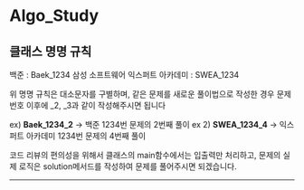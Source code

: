 # Algo_Study

## 클래스 명명 규칙
백준 : Baek_1234
삼성 소프트웨어 익스퍼트 아카데미 : SWEA_1234

위 명명 규칙은 대소문자를 구별하며, 같은 문제를 새로운 풀이법으로 작성한 경우
문제번호 이후에 _2, _3과 같이 작성해주시면 됩니다 

ex) **Baek_1234_2** -> 백준 1234번 문제의 2번째 풀이
ex 2) **SWEA_1234_4** -> 익스퍼트 아카데미 1234번 문제의 4번째 풀이

코드 리뷰의 편의성을 위해서
클래스의 main함수에서는 입출력만 처리하고, 문제의 실제 로직은 solution메서드를 작성하여 문제를 풀어주시면 되겠습니다.

----
